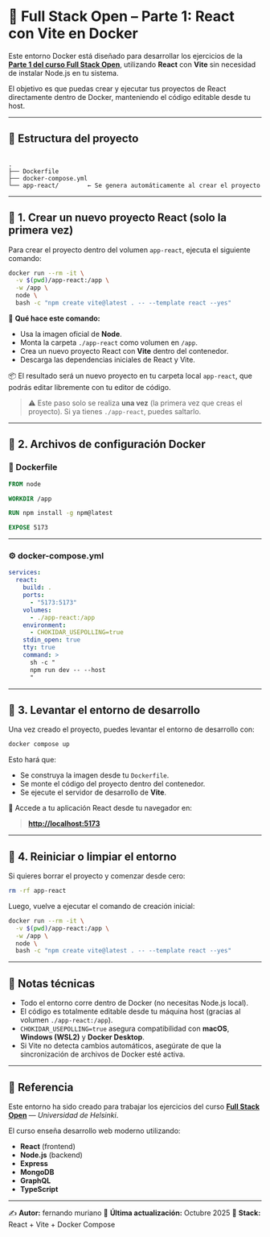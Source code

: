 # 🧠 Full Stack Open – Parte 1: React con Vite en Docker

Este entorno Docker está diseñado para desarrollar los ejercicios de la [**Parte 1 del curso Full Stack Open**](https://fullstackopen.com/es/), utilizando **React** con **Vite** sin necesidad de instalar Node.js en tu sistema.

El objetivo es que puedas crear y ejecutar tus proyectos de React directamente dentro de Docker, manteniendo el código editable desde tu host.

---

## 📁 Estructura del proyecto

```

.
├── Dockerfile
├── docker-compose.yml
└── app-react/        ← Se genera automáticamente al crear el proyecto

````

---

## 🚀 1. Crear un nuevo proyecto React (solo la primera vez)

Para crear el proyecto dentro del volumen `app-react`, ejecuta el siguiente comando:

```bash
docker run --rm -it \
  -v $(pwd)/app-react:/app \
  -w /app \
  node \
  bash -c "npm create vite@latest . -- --template react --yes"
````

🧩 **Qué hace este comando:**

* Usa la imagen oficial de **Node**.
* Monta la carpeta `./app-react` como volumen en `/app`.
* Crea un nuevo proyecto React con **Vite** dentro del contenedor.
* Descarga las dependencias iniciales de React y Vite.

📦 El resultado será un nuevo proyecto en tu carpeta local `app-react`, que podrás editar libremente con tu editor de código.

> ⚠️ Este paso solo se realiza **una vez** (la primera vez que creas el proyecto).
> Si ya tienes `./app-react`, puedes saltarlo.

---

## 🧰 2. Archivos de configuración Docker

### 🐳 Dockerfile

```dockerfile
FROM node

WORKDIR /app

RUN npm install -g npm@latest

EXPOSE 5173
```

---

### ⚙️ docker-compose.yml

```yaml
services:
  react:
    build: .
    ports:
      - "5173:5173"
    volumes:
      - ./app-react:/app
    environment:
      - CHOKIDAR_USEPOLLING=true
    stdin_open: true
    tty: true
    command: >
      sh -c "
      npm run dev -- --host
      "
```

---

## 🧩 3. Levantar el entorno de desarrollo

Una vez creado el proyecto, puedes levantar el entorno de desarrollo con:

```bash
docker compose up
```

Esto hará que:

* Se construya la imagen desde tu `Dockerfile`.
* Se monte el código del proyecto dentro del contenedor.
* Se ejecute el servidor de desarrollo de **Vite**.

🔗 Accede a tu aplicación React desde tu navegador en:

> **[http://localhost:5173](http://localhost:5173)**

---

## 🔄 4. Reiniciar o limpiar el entorno

Si quieres borrar el proyecto y comenzar desde cero:

```bash
rm -rf app-react
```

Luego, vuelve a ejecutar el comando de creación inicial:

```bash
docker run --rm -it \
  -v $(pwd)/app-react:/app \
  -w /app \
  node \
  bash -c "npm create vite@latest . -- --template react --yes"
```

---

## 🧠 Notas técnicas

* Todo el entorno corre dentro de Docker (no necesitas Node.js local).
* El código es totalmente editable desde tu máquina host (gracias al volumen `./app-react:/app`).
* `CHOKIDAR_USEPOLLING=true` asegura compatibilidad con **macOS**, **Windows (WSL2)** y **Docker Desktop**.
* Si Vite no detecta cambios automáticos, asegúrate de que la sincronización de archivos de Docker esté activa.

---

## 📘 Referencia

Este entorno ha sido creado para trabajar los ejercicios del curso **[Full Stack Open](https://fullstackopen.com/es/)** — *Universidad de Helsinki*.

El curso enseña desarrollo web moderno utilizando:

* **React** (frontend)
* **Node.js** (backend)
* **Express**
* **MongoDB**
* **GraphQL**
* **TypeScript**

---

✍️ **Autor:** fernando muriano
📅 **Última actualización:** Octubre 2025
🚀 **Stack:** React + Vite + Docker Compose
